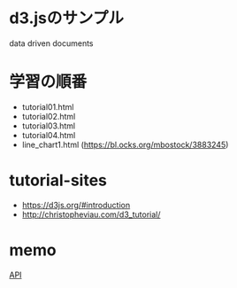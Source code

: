 # d3.jsのサンプル
data driven documents

# 学習の順番
- tutorial01.html
- tutorial02.html
- tutorial03.html
- tutorial04.html
- line_chart1.html (https://bl.ocks.org/mbostock/3883245)

# tutorial-sites
* https://d3js.org/#introduction
* http://christopheviau.com/d3_tutorial/

# memo
[API](API.md)
